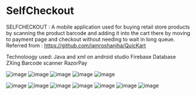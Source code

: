 # SelfCheckout
SELFCHECKOUT : A mobile application used for buying retail store products by scanning the product barcode and adding it into the cart there by moving to payment page and checkout without needing to wait in long queue.  
Referred from : https://github.com/iamroshanjha/QuicKart

Technoloogy used: 
Java and xml on android studio
Firebase Database
ZXing Barcode scanner 
RazorPay

![image](https://github.com/pratik096096/SelfCheckout/assets/145003488/73696309-e897-495d-b341-b60511a55e29)
![image](https://github.com/pratik096096/SelfCheckout/assets/145003488/96417c7f-fc5f-430d-aa05-a2406423bec8)
![image](https://github.com/pratik096096/SelfCheckout/assets/145003488/48a7de31-15f1-4146-b83c-00169cdcfb27)
![image](https://github.com/pratik096096/SelfCheckout/assets/145003488/ca785392-90f3-4237-aa7c-13d5146e4327)
![image](https://github.com/pratik096096/SelfCheckout/assets/145003488/16a81b09-fbb7-4e72-ad47-6081b5bb8add)

![image](https://github.com/pratik096096/SelfCheckout/assets/145003488/2c076e3f-3817-442f-b618-a9e6025384c9)
![image](https://github.com/pratik096096/SelfCheckout/assets/145003488/9a0dbe78-bd9f-4ecf-b689-4db2e3feeb30)
![image](https://github.com/pratik096096/SelfCheckout/assets/145003488/1894e284-8664-4291-831f-72aecea99a89)
![image](https://github.com/pratik096096/SelfCheckout/assets/145003488/167fe8bb-0f52-45da-8638-404e45c937d2)
![image](https://github.com/pratik096096/SelfCheckout/assets/145003488/92593ba6-50c4-41f6-9962-a9f392a2f548)
![image](https://github.com/pratik096096/SelfCheckout/assets/145003488/2c530e7a-e076-4d59-8d97-bef190d368d8)
![image](https://github.com/pratik096096/SelfCheckout/assets/145003488/bceb9064-bcf3-406a-8479-82d517dd468a)






